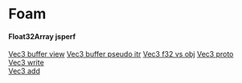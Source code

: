 Foam
====

#### Float32Array jsperf

[Vec3 buffer view](http://jsperf.com/float32array-vector-view)
[Vec3 buffer pseudo itr](http://jsperf.com/float32array-pseudo-itr)
[Vec3 f32 vs obj](http://jsperf.com/float32array-vector-flat-vs-vector-obj)
[Vec3 proto](http://jsperf.com/float32array-proto-vector)    
[Vec3 write](http://jsperf.com/float32array-vector-write)   
[Vec3 add](http://jsperf.com/float32array-vector-add)




